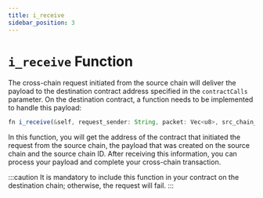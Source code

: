 ```yaml
---
title: i_receive
sidebar_position: 3
---
```


# `i_receive` Function

The cross-chain request initiated from the source chain will deliver the payload to the destination contract address specified in the `contractCalls` parameter. On the destination contract, a function needs to be implemented to handle this payload:

```javascript
fn i_receive(&self, request_sender: String, packet: Vec<u8>, src_chain_id: String) -> Vec<u8>;
```

In this function, you will get the address of the contract that initiated the request from the source chain, the payload that was created on the source chain and the source chain ID. After receiving this information, you can process your payload and complete your cross-chain transaction.

:::caution
It is mandatory to include this function in your contract on the destination chain; otherwise, the request will fail.
:::
